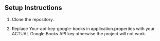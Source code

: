 ## Setup Instructions

1. Clone the repository.

2. Replace Your-api-key-google-books in application.properties with your ACTUAL Google Books API key otherwise the project will not work.
